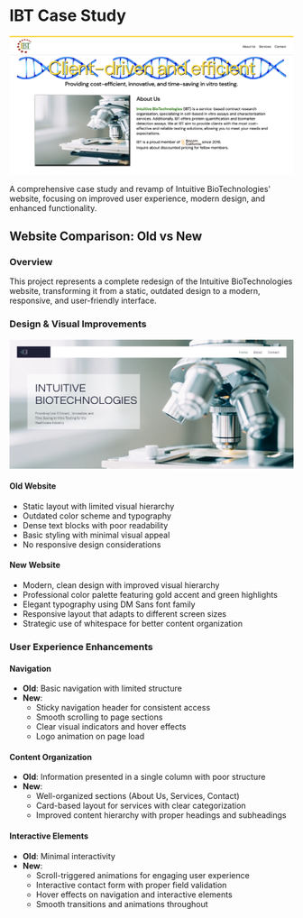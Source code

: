 # IBT Case Study

![Revamped website header](images/IBT_header_new.png)

A comprehensive case study and revamp of Intuitive BioTechnologies' website, focusing on improved user experience, modern design, and enhanced functionality.

## Website Comparison: Old vs New

### Overview
This project represents a complete redesign of the Intuitive BioTechnologies website, transforming it from a static, outdated design to a modern, responsive, and user-friendly interface.

### Design & Visual Improvements

![Old website header](old_website/IBT_header.png)
#### **Old Website**
- Static layout with limited visual hierarchy
- Outdated color scheme and typography
- Dense text blocks with poor readability
- Basic styling with minimal visual appeal
- No responsive design considerations

#### **New Website**
- Modern, clean design with improved visual hierarchy
- Professional color palette featuring gold accent and green highlights
- Elegant typography using DM Sans font family
- Responsive layout that adapts to different screen sizes
- Strategic use of whitespace for better content organization

### User Experience Enhancements

#### **Navigation**
- **Old**: Basic navigation with limited structure
- **New**: 
  - Sticky navigation header for consistent access
  - Smooth scrolling to page sections
  - Clear visual indicators and hover effects
  - Logo animation on page load

#### **Content Organization**
- **Old**: Information presented in a single column with poor structure
- **New**: 
  - Well-organized sections (About Us, Services, Contact)
  - Card-based layout for services with clear categorization
  - Improved content hierarchy with proper headings and subheadings

#### **Interactive Elements**
- **Old**: Minimal interactivity
- **New**:
  - Scroll-triggered animations for engaging user experience
  - Interactive contact form with proper field validation
  - Hover effects on navigation and interactive elements
  - Smooth transitions and animations throughout